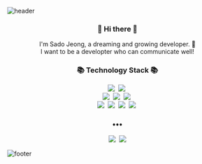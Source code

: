 ![header](https://capsule-render.vercel.app/api?type=slice&color=30A9DE&height=170&section=header&text=Sado%20Jeong%20:%20\)&fontColor=090707&fontAlignX=45&fontAlignY=65&fontSize=100)


<h3 align="center"> 👋 Hi there 👋 </h3>
<p align="center">
I'm Sado Jeong, a dreaming and  growing developer. 🌱 <br>
I want to be a developter who can communicate well!
</p>
<h3 align="center">📚 Technology Stack 📚</h3>
<p align="center">
  <img src="https://img.shields.io/badge/Python-3776AB?style=flat-square&logo=Python&logoColor=white"/>&nbsp
  <img src="https://img.shields.io/badge/Java-007396?style=flat-square&logo=&logoColor=white"/>&nbsp
  <br>
  <img src="https://img.shields.io/badge/HTML5-E34F26?style=flat-square&logo=HTML5&logoColor=white"/>&nbsp
  <img src="https://img.shields.io/badge/CSS3-1572B6?style=flat-square&logo=CSS3&logoColor=white"/>&nbsp
  <img src="https://img.shields.io/badge/JavaScript-FFD700?style=flat-square&logo=JavaScript&logoColor=white"/>&nbsp

  <br>
  <img src="https://img.shields.io/badge/MySQL-4479A1?style=flat-square&logo=MySQL&logoColor=white"/>&nbsp
  <img src="https://img.shields.io/badge/MongoDB-47A248?style=flat-square&logo=MongoDB&logoColor=white"/>&nbsp
  <img src="https://img.shields.io/badge/Hadoop-66CCFF?style=flat-square&logo=Apache Hadoop&logoColor=white"/>&nbsp
  <img src="https://img.shields.io/badge/Git-F05032?style=flat-square&logo=Git&logoColor=white"/>&nbsp
</p>

<h3 align="center">•••</h3>

<p align="center">
  <a href="https://dreamingsado.tistory.com/"><img src="https://img.shields.io/badge/Tech%20Blog-11B48A?style=flat-square&logo=Vimeo&logoColor=white&link=https://dreamingsado.tistory.com/"/></a>&nbsp
  <a href="mailto:a01063854375@gmail.com"><img src="https://img.shields.io/badge/Gmail-d14836?style=flat-square&logo=Gmail&logoColor=white&link=mailto:a01063854375@gmail.com"/></a>
  
</p>

![footer](https://capsule-render.vercel.app/api?type=slice&color=EFDC05&height=100&section=footer)
